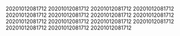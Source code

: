 20201012081712
20201012081712
20201012081712
20201012081712
20201012081712
20201012081712
20201012081712
20201012081712
20201012081712
20201012081712
20201012081712
20201012081712
20201012081712
20201012081712
20201012081712

